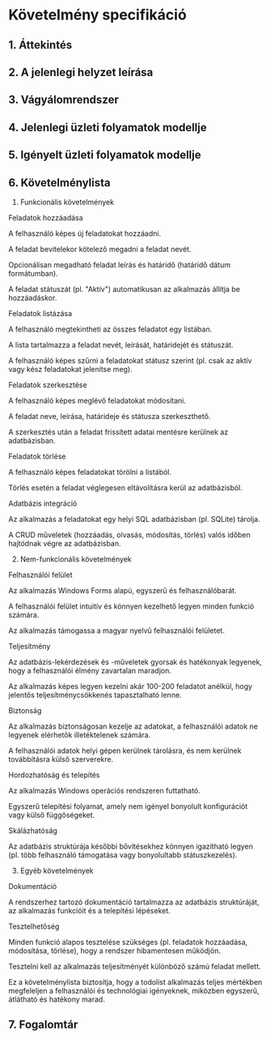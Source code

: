 # Követelmény specifikáció

## 1. Áttekintés

## 2. A jelenlegi helyzet leírása

## 3. Vágyálomrendszer

## 4. Jelenlegi üzleti folyamatok modellje

## 5. Igényelt üzleti folyamatok modellje

## 6. Követelménylista
1. Funkcionális követelmények

Feladatok hozzáadása

A felhasználó képes új feladatokat hozzáadni.

A feladat bevitelekor kötelező megadni a feladat nevét.

Opcionálisan megadható feladat leírás és határidő (határidő dátum formátumban).

A feladat státuszát (pl. "Aktív") automatikusan az alkalmazás állítja be hozzáadáskor.

Feladatok listázása

A felhasználó megtekintheti az összes feladatot egy listában.

A lista tartalmazza a feladat nevét, leírását, határidejét és státuszát.

A felhasználó képes szűrni a feladatokat státusz szerint (pl. csak az aktív vagy kész feladatokat jelenítse meg).

Feladatok szerkesztése

A felhasználó képes meglévő feladatokat módosítani.

A feladat neve, leírása, határideje és státusza szerkeszthető.

A szerkesztés után a feladat frissített adatai mentésre kerülnek az adatbázisban.

Feladatok törlése

A felhasználó képes feladatokat törölni a listából.

Törlés esetén a feladat véglegesen eltávolításra kerül az adatbázisból.

Adatbázis integráció

Az alkalmazás a feladatokat egy helyi SQL adatbázisban (pl. SQLite) tárolja.

A CRUD műveletek (hozzáadás, olvasás, módosítás, törlés) valós időben hajtódnak végre az adatbázisban.

2. Nem-funkcionális követelmények

Felhasználói felület

Az alkalmazás Windows Forms alapú, egyszerű és felhasználóbarát.

A felhasználói felület intuitív és könnyen kezelhető legyen minden funkció számára.

Az alkalmazás támogassa a magyar nyelvű felhasználói felületet.

Teljesítmény

Az adatbázis-lekérdezések és -műveletek gyorsak és hatékonyak legyenek, hogy a felhasználói élmény zavartalan maradjon.

Az alkalmazás képes legyen kezelni akár 100-200 feladatot anélkül, hogy jelentős teljesítménycsökkenés tapasztalható lenne.

Biztonság

Az alkalmazás biztonságosan kezelje az adatokat, a felhasználói adatok ne legyenek elérhetők illetéktelenek számára.

A felhasználói adatok helyi gépen kerülnek tárolásra, és nem kerülnek továbbításra külső szerverekre.

Hordozhatóság és telepítés

Az alkalmazás Windows operációs rendszeren futtatható.

Egyszerű telepítési folyamat, amely nem igényel bonyolult konfigurációt vagy külső függőségeket.

Skálázhatóság

Az adatbázis struktúrája későbbi bővítésekhez könnyen igazítható legyen (pl. több felhasználó támogatása vagy bonyolultabb státuszkezelés).

3. Egyéb követelmények

Dokumentáció

A rendszerhez tartozó dokumentáció tartalmazza az adatbázis struktúráját, az alkalmazás funkcióit és a telepítési lépéseket.

Tesztelhetőség

Minden funkció alapos tesztelése szükséges (pl. feladatok hozzáadása, módosítása, törlése), hogy a rendszer hibamentesen működjön.

Tesztelni kell az alkalmazás teljesítményét különböző számú feladat mellett.

Ez a követelménylista biztosítja, hogy a todolist alkalmazás teljes mértékben megfeleljen a felhasználói és technológiai igényeknek, miközben egyszerű, átlátható és hatékony marad.

## 7. Fogalomtár
